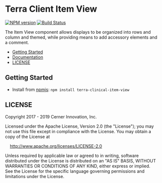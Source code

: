 # Terra Client Item View


[![NPM version](https://badgen.net/npm/v/terra-clinical-item-view)](https://www.npmjs.org/package/terra-clinical-item-view)
[![Build Status](https://badgen.net/travis/cerner/terra-clinical)](https://travis-ci.org/cerner/terra-clinical)

The Item View component allows displays to be organized into rows and column and themed, while providing means to add accessory elements and a comment.

- [Getting Started](#getting-started)
- [Documentation](https://github.com/cerner/terra-clinical/tree/master/packages/terra-clinical-item-view/docs)
- [LICENSE](#license)

## Getting Started

- Install from [npmjs](https://www.npmjs.com): `npm install terra-clinical-item-view`

## LICENSE

Copyright 2017 - 2019 Cerner Innovation, Inc.

Licensed under the Apache License, Version 2.0 (the "License"); you may not use this file except in compliance with the License. You may obtain a copy of the License at

&nbsp;&nbsp;&nbsp;&nbsp;http://www.apache.org/licenses/LICENSE-2.0

Unless required by applicable law or agreed to in writing, software distributed under the License is distributed on an "AS IS" BASIS, WITHOUT WARRANTIES OR CONDITIONS OF ANY KIND, either express or implied. See the License for the specific language governing permissions and limitations under the License.
